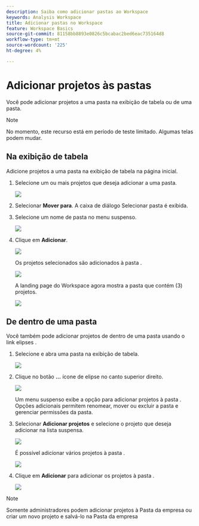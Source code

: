 ```yaml
---
description: Saiba como adicionar pastas ao Workspace
keywords: Analysis Workspace
title: Adicionar pastas no Workspace
feature: Workspace Basics
source-git-commit: 81158bb8893e0826c5bcabac2bed6eac735164d8
workflow-type: tm+mt
source-wordcount: '225'
ht-degree: 4%

---
```



# Adicionar projetos às pastas

Você pode adicionar projetos a uma pasta na exibição de tabela ou de uma pasta.

>[!NOTE]
>
>No momento, este recurso está em período de teste limitado. Algumas telas podem mudar.

## Na exibição de tabela

Adicione projetos a uma pasta na exibição de tabela na página inicial.

1. Selecione um ou mais projetos que deseja adicionar a uma pasta.

   ![](/help/analyze/analysis-workspace/build-workspace-project/assets/move-tv-selected.png)

1. Selecionar **Mover para**. A caixa de diálogo Selecionar pasta é exibida.

1. Selecione um nome de pasta no menu suspenso.

   ![](/help/analyze/analysis-workspace/build-workspace-project/assets/move-select-folder.png)

1. Clique em **Adicionar**.

   ![](/help/analyze/analysis-workspace/build-workspace-project/assets/move-add.png)

   Os projetos selecionados são adicionados à pasta .

   ![](/help/analyze/analysis-workspace/build-workspace-project/assets/move-projects-added.png)

   A landing page do Workspace agora mostra a pasta que contém (3) projetos.

   ![](/help/analyze/analysis-workspace/build-workspace-project/assets/move-folders-updated.png)

## De dentro de uma pasta

Você também pode adicionar projetos de dentro de uma pasta usando o link elipses .

1. Selecione e abra uma pasta na exibição de tabela.

   ![](/help/analyze/analysis-workspace/build-workspace-project/assets/move-open-folder.png)

1. Clique no botão **...** ícone de elipse no canto superior direito.

   ![](/help/analyze/analysis-workspace/build-workspace-project/assets/add-projects-elipsis.png)

   Um menu suspenso exibe a opção para adicionar projetos à pasta . Opções adicionais permitem renomear, mover ou excluir a pasta e gerenciar permissões da pasta.

1. Selecionar **Adicionar projetos** e selecione o projeto que deseja adicionar na lista suspensa.

   ![](/help/analyze/analysis-workspace/build-workspace-project/assets/select-add-projects.png)

   É possível adicionar vários projetos à pasta .

   ![](/help/analyze/analysis-workspace/build-workspace-project/assets/move-add-multiple-projects.png)

1. Clique em **Adicionar** para adicionar os projetos à pasta .

   ![](/help/analyze/analysis-workspace/build-workspace-project/assets/move-added-items.png)


>[!NOTE]
>
>Somente administradores podem adicionar projetos à Pasta da empresa ou criar um novo projeto e salvá-lo na Pasta da empresa
